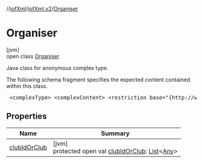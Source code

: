 //[iofXml](../../../index.md)/[iofXml.v2](../index.md)/[Organiser](index.md)

# Organiser

[jvm]\
open class [Organiser](index.md)

<p>Java class for anonymous complex type. <p>The following schema fragment specifies the expected content contained within this class. <pre> &lt;complexType&gt; &lt;complexContent&gt; &lt;restriction base="{http://www.w3.org/2001/XMLSchema}anyType"&gt; &lt;choice maxOccurs="unbounded" minOccurs="0"&gt; &lt;element ref="{}ClubId"/&gt; &lt;element ref="{}Club"/&gt; &lt;/choice&gt; &lt;/restriction&gt; &lt;/complexContent&gt; &lt;/complexType&gt; </pre>

## Properties

| Name | Summary |
|---|---|
| [clubIdOrClub](club-id-or-club.md) | [jvm]<br>protected open val [clubIdOrClub](club-id-or-club.md): [List](https://docs.oracle.com/javase/8/docs/api/java/util/List.html)<[Any](https://kotlinlang.org/api/latest/jvm/stdlib/kotlin/-any/index.html)> |
